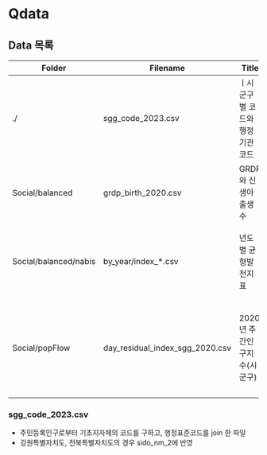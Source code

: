 # Qdata

## Data 목록

|Folder|Filename|Title|Description|
|------|--------|-----|-----------|
|./|sgg_code_2023.csv|ㅣ시군구별 코드와 행정기관코드|2023년 기준으로 시도와 시군구의 코드와 행정기관 코드|
|Social/balanced|grdp_birth_2020.csv|GRDP와 신생아출생수|2020년 시군구 단위 GRDP와 신생아 출생수데이터|
|Social/balanced/nabis|by_year/index_*.csv|년도별 균형발전지표|2019년부터 2022년까지의 시군구 단위 핵심지표와 객관지표 통계 데이터|
|Social/popFlow|day_residual_index_sgg_2020.csv|2020년 주간인구지수(시군구)|2020년 주간인구지수로 주간인구지수는 "100 * 주간인구 / 상주(야간)인구"의 시군구별로 제공 |


### sgg_code_2023.csv

* 주민등록인구로부터 기초지자체의 코드를 구하고, 행정표준코드를 join 한 파일
* 강원특별자치도, 전북특별자치도의 경우 sido_nm_2에 반영
